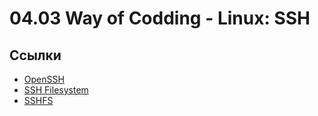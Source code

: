 <!--
File          : 04.03.md

Created       : Sat 01 Aug 2015 22:30:01
Last Modified : Sat 01 Aug 2015 22:33:54
Maintainer    : sharlatan
-->

# 04.03 Way of Codding - Linux: SSH #


## Ссылки
*   [OpenSSH](http://www.openssh.com/ "Oficial page")
*   [SSH Filesystem](http://fuse.sourceforge.net/sshfs.html "Oficial page")
*   [SSHFS](https://help.ubuntu.com/community/SSHFS "Ubuntu forum")
